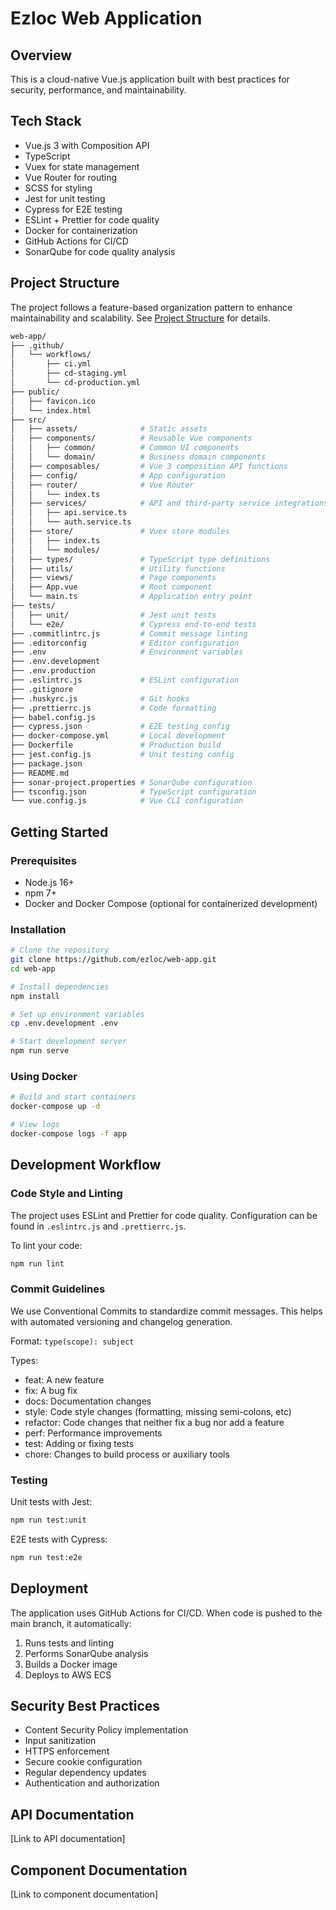 # Ezloc Web Application

## Overview
This is a cloud-native Vue.js application built with best practices for security, performance, and maintainability.

## Tech Stack
- Vue.js 3 with Composition API
- TypeScript
- Vuex for state management
- Vue Router for routing
- SCSS for styling
- Jest for unit testing
- Cypress for E2E testing
- ESLint + Prettier for code quality
- Docker for containerization
- GitHub Actions for CI/CD
- SonarQube for code quality analysis

## Project Structure
The project follows a feature-based organization pattern to enhance maintainability and scalability. See [Project Structure](#project-structure) for details.

```bash
web-app/
├── .github/
│   └── workflows/
│       ├── ci.yml
│       ├── cd-staging.yml
│       └── cd-production.yml
├── public/
│   ├── favicon.ico
│   └── index.html
├── src/
│   ├── assets/              # Static assets
│   ├── components/          # Reusable Vue components
│   │   ├── common/          # Common UI components
│   │   └── domain/          # Business domain components
│   ├── composables/         # Vue 3 composition API functions
│   ├── config/              # App configuration
│   ├── router/              # Vue Router
│   │   └── index.ts
│   ├── services/            # API and third-party service integrations
│   │   ├── api.service.ts
│   │   └── auth.service.ts
│   ├── store/               # Vuex store modules
│   │   ├── index.ts
│   │   └── modules/
│   ├── types/               # TypeScript type definitions
│   ├── utils/               # Utility functions
│   ├── views/               # Page components
│   ├── App.vue              # Root component
│   └── main.ts              # Application entry point
├── tests/
│   ├── unit/                # Jest unit tests
│   └── e2e/                 # Cypress end-to-end tests
├── .commitlintrc.js         # Commit message linting
├── .editorconfig            # Editor configuration
├── .env                     # Environment variables
├── .env.development
├── .env.production
├── .eslintrc.js             # ESLint configuration
├── .gitignore
├── .huskyrc.js              # Git hooks
├── .prettierrc.js           # Code formatting
├── babel.config.js
├── cypress.json             # E2E testing config
├── docker-compose.yml       # Local development
├── Dockerfile               # Production build
├── jest.config.js           # Unit testing config
├── package.json
├── README.md
├── sonar-project.properties # SonarQube configuration
├── tsconfig.json            # TypeScript configuration
└── vue.config.js            # Vue CLI configuration
```

## Getting Started

### Prerequisites
- Node.js 16+
- npm 7+
- Docker and Docker Compose (optional for containerized development)

### Installation
```bash
# Clone the repository
git clone https://github.com/ezloc/web-app.git
cd web-app

# Install dependencies
npm install

# Set up environment variables
cp .env.development .env

# Start development server
npm run serve
```

### Using Docker
```bash
# Build and start containers
docker-compose up -d

# View logs
docker-compose logs -f app
```

## Development Workflow

### Code Style and Linting
The project uses ESLint and Prettier for code quality. Configuration can be found in `.eslintrc.js` and `.prettierrc.js`.

To lint your code:
```bash
npm run lint
```

### Commit Guidelines
We use Conventional Commits to standardize commit messages. This helps with automated versioning and changelog generation.

Format: `type(scope): subject`

Types:
- feat: A new feature
- fix: A bug fix
- docs: Documentation changes
- style: Code style changes (formatting, missing semi-colons, etc)
- refactor: Code changes that neither fix a bug nor add a feature
- perf: Performance improvements
- test: Adding or fixing tests
- chore: Changes to build process or auxiliary tools

### Testing
Unit tests with Jest:
```bash
npm run test:unit
```

E2E tests with Cypress:
```bash
npm run test:e2e
```

## Deployment
The application uses GitHub Actions for CI/CD. When code is pushed to the main branch, it automatically:
1. Runs tests and linting
2. Performs SonarQube analysis
3. Builds a Docker image
4. Deploys to AWS ECS

## Security Best Practices
- Content Security Policy implementation
- Input sanitization
- HTTPS enforcement
- Secure cookie configuration
- Regular dependency updates
- Authentication and authorization

## API Documentation
[Link to API documentation]

## Component Documentation
[Link to component documentation]